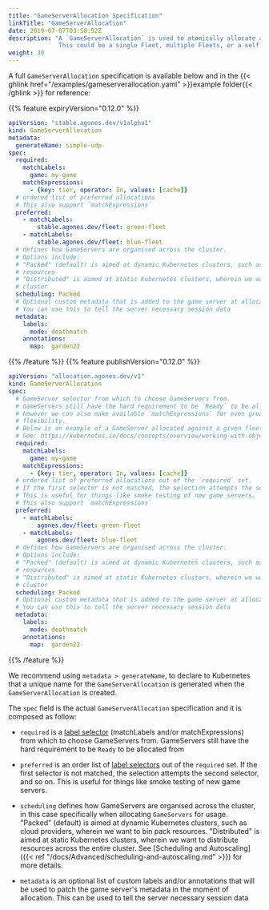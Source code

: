 ```yaml
---
title: "GameServerAllocation Specification"
linkTitle: "GameServerAllocation"
date: 2019-07-07T03:58:52Z
description: "A `GameServerAllocation` is used to atomically allocate a GameServer out of a set of GameServers. 
              This could be a single Fleet, multiple Fleets, or a self managed group of GameServers."
weight: 30
---
```


A full `GameServerAllocation` specification is available below and in the 
{{< ghlink href="/examples/gameserverallocation.yaml" >}}example folder{{< /ghlink >}} for reference:

{{% feature expiryVersion="0.12.0" %}}
```yaml
apiVersion: "stable.agones.dev/v1alpha1"
kind: GameServerAllocation
metadata:
  generateName: simple-udp-
spec:
  required:
    matchLabels:
      game: my-game
    matchExpressions:
      - {key: tier, operator: In, values: [cache]}
  # ordered list of preferred allocations 
  # This also support `matchExpressions`
  preferred:
    - matchLabels:
        stable.agones.dev/fleet: green-fleet
    - matchLabels:
        stable.agones.dev/fleet: blue-fleet
  # defines how GameServers are organised across the cluster.
  # Options include:
  # "Packed" (default) is aimed at dynamic Kubernetes clusters, such as cloud providers, wherein we want to bin pack
  # resources
  # "Distributed" is aimed at static Kubernetes clusters, wherein we want to distribute resources across the entire
  # cluster
  scheduling: Packed
  # Optional custom metadata that is added to the game server at allocation
  # You can use this to tell the server necessary session data
  metadata:
    labels:
      mode: deathmatch
    annotations:
      map:  garden22
```
{{% /feature %}}
{{% feature publishVersion="0.12.0" %}}
```yaml
apiVersion: "allocation.agones.dev/v1"
kind: GameServerAllocation
spec:
  # GameServer selector from which to choose GameServers from.
  # GameServers still have the hard requirement to be `Ready` to be allocated from
  # however we can also make available `matchExpressions` for even greater
  # flexibility.
  # Below is an example of a GameServer allocated against a given fleet.
  # See: https://kubernetes.io/docs/concepts/overview/working-with-objects/labels/ for more details
  required:
    matchLabels:
      game: my-game
    matchExpressions:
      - {key: tier, operator: In, values: [cache]}
  # ordered list of preferred allocations out of the `required` set.
  # If the first selector is not matched, the selection attempts the second selector, and so on.
  # This is useful for things like smoke testing of new game servers.
  # This also support `matchExpressions`
  preferred:
    - matchLabels:
        agones.dev/fleet: green-fleet
    - matchLabels:
        agones.dev/fleet: blue-fleet
  # defines how GameServers are organised across the cluster.
  # Options include:
  # "Packed" (default) is aimed at dynamic Kubernetes clusters, such as cloud providers, wherein we want to bin pack
  # resources
  # "Distributed" is aimed at static Kubernetes clusters, wherein we want to distribute resources across the entire
  # cluster
  scheduling: Packed
  # Optional custom metadata that is added to the game server at allocation
  # You can use this to tell the server necessary session data
  metadata:
    labels:
      mode: deathmatch
    annotations:
      map:  garden22
```
{{% /feature %}}

We recommend using `metadata > generateName`, to declare to Kubernetes that a unique
name for the `GameServerAllocation` is generated when the `GameServerAllocation` is created.

The `spec` field is the actual `GameServerAllocation` specification and it is composed as follow:

- `required` is a [label selector](https://kubernetes.io/docs/concepts/overview/working-with-objects/labels/) 
   (matchLabels and/or matchExpressions) from which to choose GameServers from.
   GameServers still have the hard requirement to be `Ready` to be allocated from
- `preferred` is an order list of [label selectors](https://kubernetes.io/docs/concepts/overview/working-with-objects/labels/)
   out of the `required` set.
   If the first selector is not matched, the selection attempts the second selector, and so on.
   This is useful for things like smoke testing of new game servers. 
- `scheduling` defines how GameServers are organised across the cluster, in this case specifically when allocating
  `GameServers` for usage.
   "Packed" (default) is aimed at dynamic Kubernetes clusters, such as cloud providers, wherein we want to bin pack
   resources. "Distributed" is aimed at static Kubernetes clusters, wherein we want to distribute resources across the entire
   cluster. See [Scheduling and Autoscaling]({{< ref "/docs/Advanced/scheduling-and-autoscaling.md" >}}) for more details.
 
- `metadata` is an optional list of custom labels and/or annotations that will be used to patch 
  the game server's metadata in the moment of allocation. This can be used to tell the server necessary session data